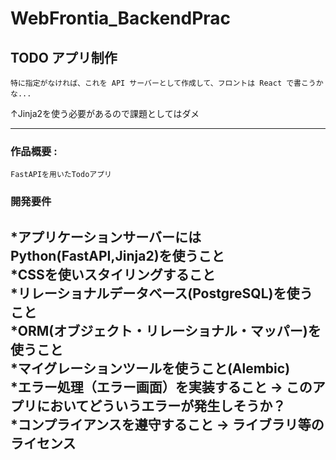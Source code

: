 # WebFrontia_BackendPrac

## TODO アプリ制作 <br/>

`特に指定がなければ、これを API サーバーとして作成して、フロントは React で書こうかな...`

↑Jinja2を使う必要があるので課題としてはダメ

---
### 作品概要 :

`FastAPIを用いたTodoアプリ` 

### 開発要件
*アプリケーションサーバーにはPython(FastAPI,Jinja2)を使うこと<br/>
*CSSを使いスタイリングすること<br/>
*リレーショナルデータベース(PostgreSQL)を使うこと<br/>
*ORM(オブジェクト・リレーショナル・マッパー)を使うこと<br/>
*マイグレーションツールを使うこと(Alembic)<br/>
*エラー処理（エラー画⾯）を実装すること → このアプリにおいてどういうエラーが発⽣しそうか？<br/>
*コンプライアンスを遵守すること → ライブラリ等のライセンス <br/>
---

